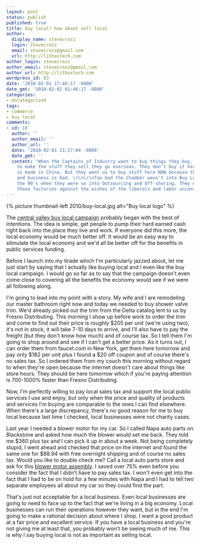 ```yaml
---
layout: post
status: publish
published: true
title: buy local? how about sell local
author:
  display_name: stevecrozz
  login: stevecrozz
  email: stevecrozz@gmail.com
  url: http://lithostech.com
author_login: stevecrozz
author_email: stevecrozz@gmail.com
author_url: http://lithostech.com
wordpress_id: 83
date: '2010-02-01 17:46:17 -0800'
date_gmt: '2010-02-02 01:46:17 -0800'
categories:
- Uncategorized
tags:
- commerce
- buy local
comments:
- id: 18
  author: ''
  author_email: ''
  author_url: ''
  date: '2010-02-01 21:17:04 -0800'
  date_gmt: ''
  content: "When the Captains of Industry want to buy things they buy, like the labor
    to make the stuff they sell they go overseas. They don't buy it here. Everything
    is made in China. But they want us to buy stuff here NOW because they're hurting
    and business is bad. \r\n\r\nToo bad the Chamber wasn't into Buy Local back in
    the 90's when they were so into Outsourcing and Off-shoring. They dismantled all
    those factories against the wishes of the liberals and labor unions.     "
---
```

{% picture thumbnail-left 2010/buy-local.jpg alt="Buy local logo" %}

The [central valley buy local campaign](http://www.whyibuylocal.com/)
probably began with the best of intentions. The idea is simple, get
people to pump their hard earned cash right back into the place they
live and work. If everyone did this more, the local economy would be
much better off. It would be an easy way to stimulate the local economy
and we'd all be better off for the benefits in public services funding.

Before I launch into my tirade which I'm particularly jazzed about, let
me just start by saying that I actually like buying local and I even
like the buy local campaign. I would go so far as to say that the
campaign doesn't even come close to covering all the benefits the
economy would see if we were all following along.

<!--more-->

I'm going to lead into my point with a story. My wife and I are
remodeling our master bathroom right now and today we needed to buy
shower valve trim. We'd already picked out the trim from the Delta
catalog lent to us by Fresno Distributing. This morning I show up before
work to order the trim and come to find out their price is roughly $205
per unit (we're using two), it's not in stock, it will take 7-10 days to
arrive, and I'll also have to pay the freight (but they don't know how
much) and of course tax. So I tell them I'm going to shop around and see
if I can't get a better price. As it turns out, I can order them from
faucet.com in New York, get them here tomorrow and pay only $182 per
unit plus I found a $20 off coupon and of course there's no sales tax.
So I ordered them from my couch this morning without regard to when
they're open because the internet doesn't care about things like store
hours. They should be here tomorrow which if you're paying attention is
700-1000% faster than Fresno Distributing.

Now, I'm perfectly willing to pay local sales tax and support the local
public services I use and enjoy, but only when the price and quality of
products and services I'm buying are comparable to the ones I can find
elsewhere. When there's a large discrepancy, there's no good reason for
me to buy local because last time I checked, local businesses were not
charity cases.

Last year I needed a blower motor for my car. So I called Napa auto
parts on Blackstone and asked how much the blower would set me back.
They told me $360 plus tax and I can pick it up in about a week. Not
being completely stupid, I went ahead and checked that price on the
internet and found the same one for $88.94 with free overnight shipping
and of course no sales tax. Would you like to double check me? Call a
local auto parts store and ask for this [blower motor
assembly](http://www.rmeuropean.com/Part-Number/Blower-Motor-Assembly-__8A1820021_FEB_D18BD03A.aspx).
I saved over 75% even before you consider the fact that I didn't have to
pay sales tax. I won't even get into the fact that I had to be on hold
for a few minutes with Napa and I had to tell two separate employees all
about my car so they could find the part.

That's just not acceptable for a local business. Even local businesses
are going to need to face up to the fact that we're living in a big
economy. Local businesses can run their operations however they want,
but in the end I'm going to make a rational decision about where I shop.
I want a good product at a fair price and excellent service. If you have
a local business and you're not giving me at least that, you probably
won't be seeing much of me. This is why I say buying local is not as
important as selling local.
